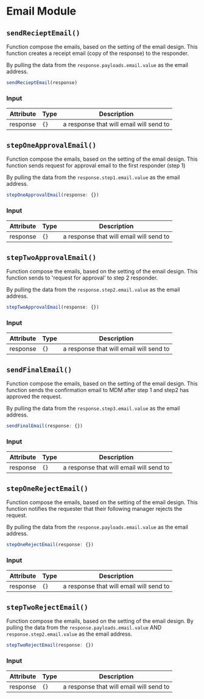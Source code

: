 # Email Module
## `sendRecieptEmail()`
Function compose the emails, based on the setting of the email design.
This function creates a receipt email (copy of the response) to the responder.

By pulling the data from the `response.payloads.email.value` as the email address.

```js
sendRecieptEmail(response)
```

### Input
| Attribute | Type | Description                             |
| --------- | ---- | --------------------------------------- |
| response  | `{}` | a response that will email will send to |

## `stepOneApprovalEmail()`
Function compose the emails, based on the setting of the email design.
This function sends request for approval email to the first responder (step 1)

By pulling the data from the `response.step1.email.value` as the email address.

```js
stepOneApprovalEmail(response: {})
```

### Input
| Attribute | Type | Description                             |
| --------- | ---- | --------------------------------------- |
| response  | `{}` | a response that will email will send to |

## `stepTwoApprovalEmail()`
Function compose the emails, based on the setting of the email design.
This function sends to 'request for approval' to step 2 responder.

By pulling the data from the `response.step2.email.value` as the email address.

```js
stepTwoApprovalEmail(response: {})
```

### Input
| Attribute | Type | Description                             |
| --------- | ---- | --------------------------------------- |
| response  | `{}` | a response that will email will send to |

## `sendFinalEmail()`
Function compose the emails, based on the setting of the email design.
This function sends the confirmation email to MDM after step 1 and step2 has approved the request.

By pulling the data from the `response.step3.email.value` as the email address.

```js
sendFinalEmail(response: {})
```

### Input
| Attribute | Type | Description                             |
| --------- | ---- | --------------------------------------- |
| response  | `{}` | a response that will email will send to |

## `stepOneRejectEmail()`
Function compose the emails, based on the setting of the email design.
This function notifies the requester that their following manager rejects the request.

By pulling the data from the `response.payloads.email.value` as the email address.

```js
stepOneRejectEmail(response: {})
```

### Input
| Attribute | Type | Description                             |
| --------- | ---- | --------------------------------------- |
| response  | `{}` | a response that will email will send to |

## `stepTwoRejectEmail()`
Function compose the emails, based on the setting of the email design.
By pulling the data from the `response.payloads.email.value` AND `response.step2.email.value` as the email address.

```js
stepTwoRejectEmail(response: {})
```

### Input
| Attribute | Type | Description                             |
| --------- | ---- | --------------------------------------- |
| response  | `{}` | a response that will email will send to |
